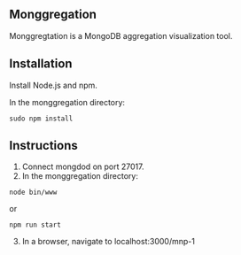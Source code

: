 ## Monggregation

Monggregtation is a MongoDB aggregation visualization tool.

## Installation

Install Node.js and npm.

In the monggregation directory:
```
sudo npm install
```

## Instructions

1. Connect mongdod on port 27017.
2. In the monggregation directory:
```
node bin/www
```
or
```
npm run start
```
3. In a browser, navigate to localhost:3000/mnp-1
